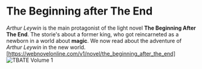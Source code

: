 # The Beginning after The End
*Arthur Leywin* is the main protagonist of the light novel **The Beginning After The End**. The storie's about a former king, who got reincarneted as a newborn in a world about **magic**. We now read about the adventure of *Arthur Leywin* in the new world. [https://webnovelonline.com/v1/novel/the_beginning_after_the_end]
![TBATE Volume 1](https://user-images.githubusercontent.com/111046453/184093399-1b17ee5c-e891-4371-bfbe-ae124f77676f.png)

